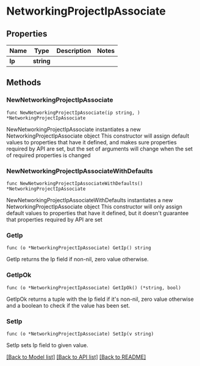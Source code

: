 # NetworkingProjectIpAssociate

## Properties

Name | Type | Description | Notes
------------ | ------------- | ------------- | -------------
**Ip** | **string** |  | 

## Methods

### NewNetworkingProjectIpAssociate

`func NewNetworkingProjectIpAssociate(ip string, ) *NetworkingProjectIpAssociate`

NewNetworkingProjectIpAssociate instantiates a new NetworkingProjectIpAssociate object
This constructor will assign default values to properties that have it defined,
and makes sure properties required by API are set, but the set of arguments
will change when the set of required properties is changed

### NewNetworkingProjectIpAssociateWithDefaults

`func NewNetworkingProjectIpAssociateWithDefaults() *NetworkingProjectIpAssociate`

NewNetworkingProjectIpAssociateWithDefaults instantiates a new NetworkingProjectIpAssociate object
This constructor will only assign default values to properties that have it defined,
but it doesn't guarantee that properties required by API are set

### GetIp

`func (o *NetworkingProjectIpAssociate) GetIp() string`

GetIp returns the Ip field if non-nil, zero value otherwise.

### GetIpOk

`func (o *NetworkingProjectIpAssociate) GetIpOk() (*string, bool)`

GetIpOk returns a tuple with the Ip field if it's non-nil, zero value otherwise
and a boolean to check if the value has been set.

### SetIp

`func (o *NetworkingProjectIpAssociate) SetIp(v string)`

SetIp sets Ip field to given value.



[[Back to Model list]](../README.md#documentation-for-models) [[Back to API list]](../README.md#documentation-for-api-endpoints) [[Back to README]](../README.md)


